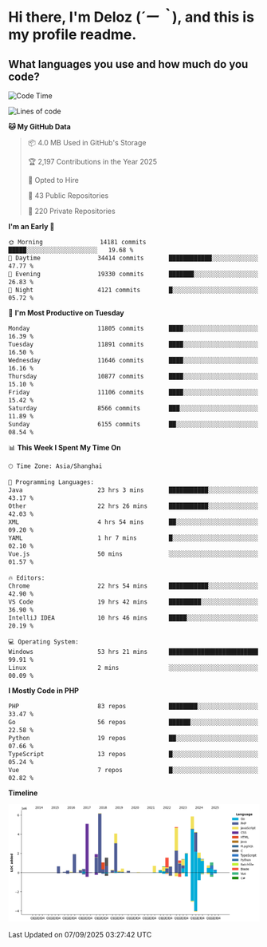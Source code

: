 # **Hi there, I'm Deloz (*´ー｀*), and this is my profile readme.**

## **What languages you use and how much do you code?**

<!--START_SECTION:waka-->
![Code Time](http://img.shields.io/badge/Code%20Time-7%2C380%20hrs%202%20mins-blue)

![Lines of code](https://img.shields.io/badge/From%20Hello%20World%20I%27ve%20Written-53.3%20million%20lines%20of%20code-blue)

**🐱 My GitHub Data** 

> 📦 4.0 MB Used in GitHub's Storage 
 > 
> 🏆 2,197 Contributions in the Year 2025
 > 
> 💼 Opted to Hire
 > 
> 📜 43 Public Repositories 
 > 
> 🔑 220 Private Repositories 
 > 
**I'm an Early 🐤** 

```text
🌞 Morning                14181 commits       █████░░░░░░░░░░░░░░░░░░░░   19.68 % 
🌆 Daytime                34414 commits       ████████████░░░░░░░░░░░░░   47.77 % 
🌃 Evening                19330 commits       ███████░░░░░░░░░░░░░░░░░░   26.83 % 
🌙 Night                  4121 commits        █░░░░░░░░░░░░░░░░░░░░░░░░   05.72 % 
```
📅 **I'm Most Productive on Tuesday** 

```text
Monday                   11805 commits       ████░░░░░░░░░░░░░░░░░░░░░   16.39 % 
Tuesday                  11891 commits       ████░░░░░░░░░░░░░░░░░░░░░   16.50 % 
Wednesday                11646 commits       ████░░░░░░░░░░░░░░░░░░░░░   16.16 % 
Thursday                 10877 commits       ████░░░░░░░░░░░░░░░░░░░░░   15.10 % 
Friday                   11106 commits       ████░░░░░░░░░░░░░░░░░░░░░   15.42 % 
Saturday                 8566 commits        ███░░░░░░░░░░░░░░░░░░░░░░   11.89 % 
Sunday                   6155 commits        ██░░░░░░░░░░░░░░░░░░░░░░░   08.54 % 
```


📊 **This Week I Spent My Time On** 

```text
🕑︎ Time Zone: Asia/Shanghai

💬 Programming Languages: 
Java                     23 hrs 3 mins       ███████████░░░░░░░░░░░░░░   43.17 % 
Other                    22 hrs 26 mins      ███████████░░░░░░░░░░░░░░   42.03 % 
XML                      4 hrs 54 mins       ██░░░░░░░░░░░░░░░░░░░░░░░   09.20 % 
YAML                     1 hr 7 mins         █░░░░░░░░░░░░░░░░░░░░░░░░   02.10 % 
Vue.js                   50 mins             ░░░░░░░░░░░░░░░░░░░░░░░░░   01.57 % 

🔥 Editors: 
Chrome                   22 hrs 54 mins      ███████████░░░░░░░░░░░░░░   42.90 % 
VS Code                  19 hrs 42 mins      █████████░░░░░░░░░░░░░░░░   36.90 % 
IntelliJ IDEA            10 hrs 46 mins      █████░░░░░░░░░░░░░░░░░░░░   20.19 % 

💻 Operating System: 
Windows                  53 hrs 21 mins      █████████████████████████   99.91 % 
Linux                    2 mins              ░░░░░░░░░░░░░░░░░░░░░░░░░   00.09 % 
```

**I Mostly Code in PHP** 

```text
PHP                      83 repos            ████████░░░░░░░░░░░░░░░░░   33.47 % 
Go                       56 repos            ██████░░░░░░░░░░░░░░░░░░░   22.58 % 
Python                   19 repos            ██░░░░░░░░░░░░░░░░░░░░░░░   07.66 % 
TypeScript               13 repos            █░░░░░░░░░░░░░░░░░░░░░░░░   05.24 % 
Vue                      7 repos             █░░░░░░░░░░░░░░░░░░░░░░░░   02.82 % 
```



**Timeline**

![Lines of Code chart](https://raw.githubusercontent.com/deloz/deloz/main/assets/bar_graph.png)


 Last Updated on 07/09/2025 03:27:42 UTC
<!--END_SECTION:waka-->
